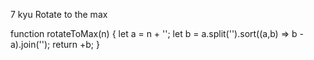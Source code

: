 7 kyu
Rotate to the max

function rotateToMax(n) {
let a = n + '';
let b = a.split('').sort((a,b) =>  b - a).join('');
return +b;
}
